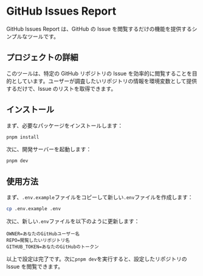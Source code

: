 # GitHub Issues Report

GitHub Issues Report は、GitHub の Issue を閲覧するだけの機能を提供するシンプルなツールです。

## プロジェクトの詳細

このツールは、特定の GitHub リポジトリの Issue を効率的に閲覧することを目的としています。ユーザーが調査したいリポジトリの情報を環境変数として提供するだけで、Issue のリストを取得できます。

## インストール

まず、必要なパッケージをインストールします：

```bash
pnpm install
```

次に、開発サーバーを起動します：

```bash
pnpm dev
```

## 使用方法

まず、`.env.example`ファイルをコピーして新しい`.env`ファイルを作成します：

```bash
cp .env.example .env
```

次に、新しい`.env`ファイルを以下のように更新します：

```
OWNER=あなたのGitHubユーザー名
REPO=閲覧したいリポジトリ名
GITHUB_TOKEN=あなたのGitHubのトークン
```

以上で設定は完了です。次に`pnpm dev`を実行すると、設定したリポジトリの Issue を閲覧できます。
